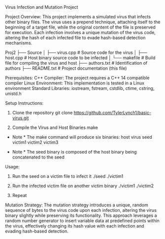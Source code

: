 Virus Infection and Mutation Project

Project Overview:
This project implements a simulated virus that infects other binary files. The virus uses a prepend technique, attaching itself to the beginning of a target file, while the original content of the file is preserved for execution. Each infection involves a unique mutation of the virus code, altering the hash of each infected file to evade hash-based detection mechanisms.

Proj2
├── Source
│   ├── virus.cpp        # Source code for the virus
│   ├── host.cpp         # Host binary source code to be infected
│   └── makefile         # Build file for compiling the virus and host
├── authors.txt		 # Identification of authors
├── README.txt           # Project documentation (this file)

Prerequisites:
C++ Compiler: The project requires a C++ 14 compatible compiler
Linux Environment: This implementation is tested in a Linux environment
Standard Libraries: iostream, fstream, cstdlib, ctime, cstring, unistd.h

Setup Instructions:
1) Clone the repository
git clone https://github.com/TylerLynch1/basic-virus.git

2) Compile the Virus and Host Binaries
make

* Note * The make command will produce six binaries:
host
virus
seed
victim1
victim2
victim3

* Note *  The seed binary is composed of the host binary being concatenated to the seed

Usage:
1) Run the seed on a victim file to infect it
./seed ./victim1

2) Run the infected victim file on another victim binary
./victim1 ./victim2

3) Repeat

Mutation Strategy:
The mutation strategy introduces a unique, random sequence of bytes to the virus code upon each infection, altering the virus binary slightly while preserving its functionality. This approach leverages a random number generator to insert variable data at predefined points within the virus, effectively changing its hash value with each infection and evading hash-based detection.
